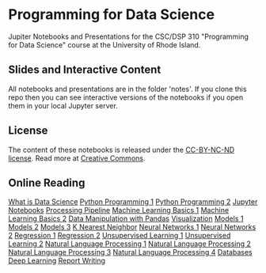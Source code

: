 # Programming for Data Science

Jupiter Notebooks and Presentations for the CSC/DSP 310 "Programming for Data Science" course at the University of Rhode Island.

## Slides and Interactive Content
All notebooks and presentations are in the folder 'notes'.
If you clone this repo then you can see interactive versions of the notebooks if you open them in your local Jupyter server.

## License
The content of these notebooks is released under the [CC-BY-NC-ND license](https://creativecommons.org/licenses/by-sa/4.0/). Read more at [Creative Commons](https://creativecommons.org).

## Online Reading

[What is Data Science](https://github.com/lutzhamel/ds/blob/master/notes/01-What-is-Data-Science.pdf)
[Python Programming 1](https://github.com/lutzhamel/ds/blob/master/notes/02-python-programming-1.pdf)
[Python Programming 2](https://github.com/lutzhamel/ds/blob/master/notes/03-python-programming-2.pdf)
[Jupyter Notebooks](https://github.com/lutzhamel/ds/blob/master/notes/04-notebooks.pdf)
[Processing Pipeline](https://nbviewer.jupyter.org/github/lutzhamel/ds/blob/master/notes/05-processing-pipeline.ipynb)
[Machine Learning Basics 1](https://github.com/lutzhamel/ds/blob/master/notes/06-machine-learning-basics-1.pdf)
[Machine Learning Basics 2](https://nbviewer.jupyter.org/github/lutzhamel/ds/blob/master/notes/07-machine-learning-basics-2.ipynb)
[Data Manipulation with Pandas](https://nbviewer.jupyter.org/github/lutzhamel/ds/blob/master/notes/08-data-manipulation-pandas.ipynb)
[Visualization](https://nbviewer.jupyter.org/github/lutzhamel/ds/blob/master/notes/09-visualization.ipynb)
[Models 1](https://nbviewer.jupyter.org/github/lutzhamel/ds/blob/master/notes/10-models.ipynb)
[Models 2](https://nbviewer.jupyter.org/github/lutzhamel/ds/blob/master/notes/11-models-2.ipynb)
[Models 3](https://github.com/lutzhamel/ds/blob/master/notes/12-models-3.pdf)
[K Nearest Neighbor](https://nbviewer.jupyter.org/github/lutzhamel/ds/blob/master/notes/13-KNN.ipynb)
[Neural Networks 1](https://github.com/lutzhamel/ds/blob/master/notes/14-ANN.pdf)
[Neural Networks 2](https://nbviewer.jupyter.org/github/lutzhamel/ds/blob/master/notes/15-ANN-2.ipynb)
[Regression 1](https://github.com/lutzhamel/ds/blob/master/notes/16-regression.pdf)
[Regression 2](https://nbviewer.jupyter.org/github/lutzhamel/ds/blob/master/notes/16a-regression.ipynb)
[Unsupervised Learning 1](https://github.com/lutzhamel/ds/blob/master/notes/17-unsupervised-learning.pdf)
[Unsupervised Learning 2](https://nbviewer.jupyter.org/github/lutzhamel/ds/blob/master/notes/17a-unsupervised-learning.ipynb)
[Natural Language Processing 1](https://github.com/lutzhamel/ds/blob/master/notes/18-NLP.pdf)
[Natural Language Processing 2](https://nbviewer.jupyter.org/github/lutzhamel/ds/blob/master/notes/18a-NLP.ipynb)
[Natural Language Processing 3](https://github.com/lutzhamel/ds/blob/master/notes/19-NLP-2.pdf)
[Natural Language Processing 4](https://nbviewer.jupyter.org/github/lutzhamel/ds/blob/master/notes/19a-NLP-2.ipynb)
[Databases](https://nbviewer.jupyter.org/github/lutzhamel/ds/blob/master/notes/20-databases.ipynb)
[Deep Learning](https://nbviewer.jupyter.org/github/lutzhamel/ds/blob/master/notes/22-deep-learning.ipynb)
[Report Writing](https://nbviewer.jupyter.org/github/lutzhamel/ds/blob/master/notes/21-report-writing.ipynb)
